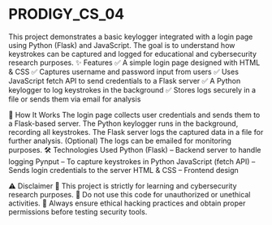 # PRODIGY_CS_04
This project demonstrates a basic keylogger integrated with a login page using Python (Flask) and JavaScript. The goal is to understand how keystrokes can be captured and logged for educational and cybersecurity research purposes.
✨ Features
✅ A simple login page designed with HTML & CSS
✅ Captures username and password input from users
✅ Uses JavaScript fetch API to send credentials to a Flask server
✅ A Python keylogger to log keystrokes in the background
✅ Stores logs securely in a file or sends them via email for analysis

🚀 How It Works
The login page collects user credentials and sends them to a Flask-based server.
The Python keylogger runs in the background, recording all keystrokes.
The Flask server logs the captured data in a file for further analysis.
(Optional) The logs can be emailed for monitoring purposes.
🛠 Technologies Used
Python (Flask) – Backend server to handle logging
Pynput – To capture keystrokes in Python
JavaScript (fetch API) – Sends login credentials to the server
HTML & CSS – Frontend design

⚠️ Disclaimer
🔹 This project is strictly for learning and cybersecurity research purposes.
🔹 Do not use this code for unauthorized or unethical activities.
🔹 Always ensure ethical hacking practices and obtain proper permissions before testing security tools.
